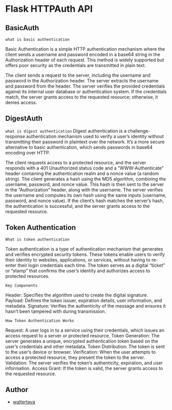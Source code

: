 # Flask HTTPAuth API

## BasicAuth

`what is basic authentication`

Basic Authentication is a simple HTTP authentication mechanism where the client sends a username and password encoded in a base64 string in the Authorization header of each request. This method is widely supported but offers poor security as the credentials are transmitted in plain text.

The client sends a request to the server, including the username and password in the Authorization header.
The server extracts the username and password from the header.
The server verifies the provided credentials against its internal user database or authentication system.
If the credentials match, the server grants access to the requested resource; otherwise, it denies access.

## DigestAuth

`what is digest authentication`
Digest authentication is a challenge-response authentication mechanism used to verify a user’s identity without transmitting their password in plaintext over the network. It’s a more secure alternative to basic authentication, which sends passwords in base64 encoding over HTTP.


The client requests access to a protected resource, and the server responds with a 401 Unauthorized status code and a “WWW-Authenticate” header containing the authentication realm and a nonce value (a random string).
The client generates a hash using the MD5 algorithm, combining the username, password, and nonce value. This hash is then sent to the server in the “Authorization” header, along with the username.
The server verifies the username and computes its own hash using the same inputs (username, password, and nonce value).
If the client’s hash matches the server’s hash, the authentication is successful, and the server grants access to the requested resource.

## Token Authentication

`What is token authentication`

Token authentication is a type of authentication mechanism that generates and verifies encrypted security tokens. These tokens enable users to verify their identity to websites, applications, or services, without having to re-enter their login credentials each time. The token serves as a digital “ticket” or “stamp” that confirms the user’s identity and authorizes access to protected resources.

`Key Components`

Header: Specifies the algorithm used to create the digital signature.
Payload: Defines the token issuer, expiration details, user information, and metadata.
Signature: Verifies the authenticity of the message and ensures it hasn’t been tampered with during transmission.

`How Token Authentication Works`

Request: A user logs in to a service using their credentials, which issues an access request to a server or protected resource.
Token Generation: The server generates a unique, encrypted authentication token based on the user’s credentials and other metadata.
Token Distribution: The token is sent to the user’s device or browser.
Verification: When the user attempts to access a protected resource, they present the token to the server.
Validation: The server verifies the token’s authenticity, expiration, and user information.
Access Grant: If the token is valid, the server grants access to the requested resource.

## Author

- [waltertaya](https://www.github.com/waltertaya)

